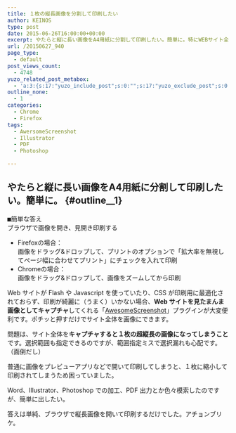 ```yaml
---
title: １枚の縦長画像を分割して印刷したい
author: KEINOS
type: post
date: 2015-06-26T16:00:00+00:00
excerpt: やたらと縦に長い画像をA4用紙に分割して印刷したい。簡単に。特にWEBサイト全体をキャプチャした画像など。という（私みたいな）方の覚書。
url: /20150627_940
page_type:
  - default
post_views_count:
  - 4748
yuzo_related_post_metabox:
  - 'a:3:{s:17:"yuzo_include_post";s:0:"";s:17:"yuzo_exclude_post";s:0:"";s:21:"yuzo_disabled_related";N;}'
outline_none:
  - 1
categories:
  - Chrome
  - Firefox
tags:
  - AwersomeScreenshot
  - Illustrator
  - PDF
  - Photoshop

---
```

## やたらと縦に長い画像をA4用紙に分割して印刷したい。簡単に。 {#outline__1}

<pre>■簡単な答え
ブラウザで画像を開き、見開き印刷する
</pre>

  * Firefoxの場合：  
    画像をドラッグ&ドロップして、プリントのオプションで「拡大率を無視してページ幅に合わせてプリント」にチェックを入れて印刷
  * Chromeの場合：  
    画像をドラッグ&ドロップして、画像をズームしてから印刷

Web サイトが Flash や Javascript を使っていたり、CSS が印刷用に最適化されておらず、印刷が綺麗に（うまく）いかない場合、**Web サイトを見たまんま画像としてキャプチャ**してくれる「[AwesomeScreenshot][1]」プラグインが大変便利です。ポチッと押すだけでサイト全体を画像にできます。

問題は、サイト全体を**キャプチャすると１枚の超縦長の画像になってしまうこと**です。選択範囲も指定できるのですが、範囲指定ミスで選択漏れも心配です。（面倒だし）

普通に画像をプレビューアプリなどで開いて印刷してしまうと、１枚に縮小して印刷されてしまうため困っていました。

Word、Illustrator、Photoshop での加工、PDF 出力とか色々模索したのですが、簡単に出したい。

答えは単純、ブラウザで縦長画像を開いて印刷するだけでした。アチョンブリケ。

 [1]: http://www.awesomescreenshot.com/